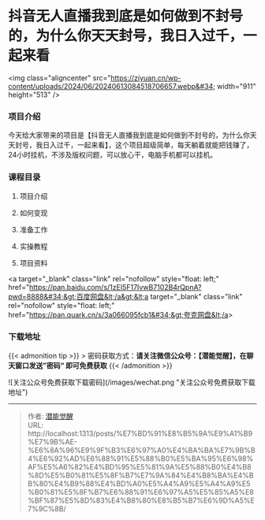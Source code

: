 # 抖音无人直播我到底是如何做到不封号的，为什么你天天封号，我日入过千，一起来看


&lt;img class=&#34;aligncenter&#34; src=&#34;https://ziyuan.cn/wp-content/uploads/2024/06/20240613084518706657.webp&#34; width=&#34;911&#34; height=&#34;513&#34; /&gt;
###  项目介绍

今天给大家带来的项目是【抖音无人直播我到底是如何做到不封号的，为什么你天天封号，我日入过千，一起来看】，这个项目超级简单，每天躺着就能把钱赚了，24小时挂机，不涉及版权问题，可以放心干，电脑手机都可以挂机。
###  课程目录

 1. 项目介绍

 1. 如何变现

 1. 准备工作

 1. 实操教程

 1. 项目资料

&lt;a target=&#34;_blank&#34; class=&#34;link&#34; rel=&#34;nofollow&#34; style=&#34;float: left;&#34; href=&#34;https://pan.baidu.com/s/1zEI5F17IvwB7102B4rQpnA?pwd=8888&#34;&gt;百度网盘&lt;/a&gt;&lt;a target=&#34;_blank&#34; class=&#34;link&#34; rel=&#34;nofollow&#34; style=&#34;float: left;&#34; href=&#34;https://pan.quark.cn/s/3a066095fcb1&#34;&gt;夸克网盘&lt;/a&gt;

### 下载地址




{{&lt; admonition tip &gt;}}
&gt; 密码获取方式：**请关注微信公众号：【潜能觉醒】，在聊天窗口发送”密码“ 即可免费获取**
{{&lt; /admonition &gt;}}


![关注公众号免费获取下载密码](/images/wechat.png &#34;关注公众号免费获取下载地址&#34;)

---

> 作者: [潜能觉醒](/)  
> URL: http://localhost:1313/posts/%E7%BD%91%E8%B5%9A%E9%A1%B9%E7%9B%AE-%E6%8A%96%E9%9F%B3%E6%97%A0%E4%BA%BA%E7%9B%B4%E6%92%AD%E6%88%91%E5%88%B0%E5%BA%95%E6%98%AF%E5%A6%82%E4%BD%95%E5%81%9A%E5%88%B0%E4%B8%8D%E5%B0%81%E5%8F%B7%E7%9A%84%E4%B8%BA%E4%BB%80%E4%B9%88%E4%BD%A0%E5%A4%A9%E5%A4%A9%E5%B0%81%E5%8F%B7%E6%88%91%E6%97%A5%E5%85%A5%E8%BF%87%E5%8D%83%E4%B8%80%E8%B5%B7%E6%9D%A5%E7%9C%8B/  

